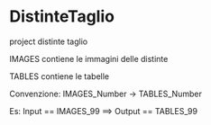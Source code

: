 # DistinteTaglio
project distinte taglio


IMAGES contiene le immagini delle distinte

TABLES contiene le tabelle

Convenzione: IMAGES_Number -> TABLES_Number

Es: Input == IMAGES_99  ==> Output == TABLES_99